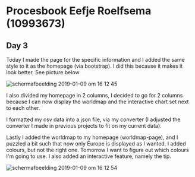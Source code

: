 # Procesbook Eefje Roelfsema (10993673)

## Day 3
Today I made the page for the specific information and I added the same style to it as the
homepage (via bootstrap). I did this because it makes it look better. See picture below

![schermafbeelding 2019-01-09 om 16 12 45](https://user-images.githubusercontent.com/43995505/50908176-79baa300-1429-11e9-990d-02015c022907.png)

I also divided my homepage in 2 columns, I decided to go for 2 columns because I can now
display the worldmap and the interactive chart set next to each other.

I formatted my csv data into a json file, via my converter (I adjusted the converter
  I made in previous projects to fit on my current data).

Lastly I added the worldmap to my homepage (worldmap-page), and I puzzled a bit
such that now only Europe is displayed as I wanted. I added colours, but not the right one.
Tomorrow I want to figure out which colours I'm going to use. I also added an interactive feature,
namely the tip.

![schermafbeelding 2019-01-09 om 16 12 54](https://user-images.githubusercontent.com/43995505/50908177-79baa300-1429-11e9-8d07-b13466b8cfcf.png)
